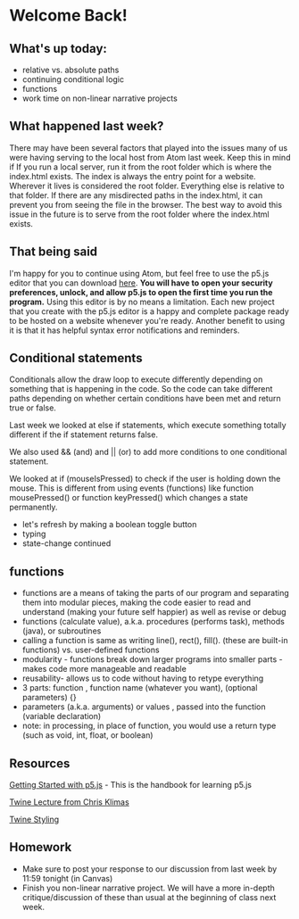 # Welcome Back!

## What's up today:

- relative vs. absolute paths
- continuing conditional logic
- functions
- work time on non-linear narrative projects

## What happened last week?

There may have been several factors that played into the issues many of us were having serving to the local host from Atom last week. Keep this in mind if If you run a local server, run it from the root folder which is where the index.html exists. The index is always the entry point for a website. Wherever it lives is considered the root folder. Everything else is relative to that folder. If there are any misdirected paths in the index.html, it can prevent you from seeing the file in the browser. The best way to avoid this issue in the future is to serve from the root folder where the index.html exists.

## That being said

I'm happy for you to continue using Atom, but feel free to use the p5.js editor that you can download [here](https://github.com/processing/p5.js-editor/releases).  **You will have to open your security preferences, unlock, and allow p5.js to open the first time you run the program.** Using this editor is by no means a limitation. Each new project that you create with the p5.js editor is a happy and complete package ready to be hosted on a website whenever you're ready. Another benefit to using it is that it has helpful syntax error notifications and reminders.  

  ## Conditional statements

  Conditionals allow the draw loop to execute differently depending on something that is happening in the code. So the code can take different paths depending on whether certain conditions have been met and return true or false.

  Last week we looked at else if statements, which execute something totally different if the if statement returns false.

We also used && (and) and || (or)  to add more conditions to one conditional statement.

We looked at if (mouseIsPressed) to check if the user is holding down the mouse. This is different from using events (functions) like function mousePressed() or function keyPressed() which changes a state permanently.

  - let's refresh by making a boolean toggle button
  - typing
  - state-change continued

  ## functions

- functions are a means of taking the parts of our program and separating them
into modular pieces, making the code easier to read and understand (making your
future self happier) as well as revise or debug
- functions (calculate value), a.k.a. procedures (performs task), methods (java),
or subroutines
- calling a function is same as writing line(), rect(), fill(). (these are
built-in functions) vs. user-defined functions
- modularity - functions break down larger programs into smaller parts - makes
code more manageable and readable
- reusability- allows us to code without having to retype everything
- 3 parts: function , function name (whatever you want),
 (optional parameters) {}
- parameters (a.k.a. arguments) or values , passed into the function (variable declaration)
- note: in processing, in place of function, you would use a return type (such as void, int, float, or boolean)

## Resources

[Getting Started with p5.js](http://people.uncw.edu/tompkinsj/112/JavaScript/GettingStartedwithP5js.pdf) - This is the handbook for learning p5.js

[Twine Lecture from Chris Klimas](http://chrisklimas.com/etc/harlowe-intro/)

[Twine Styling](https://twine2.neocities.org/)

## Homework

- Make sure to post your response to our discussion from last week by 11:59 tonight (in Canvas)
- Finish you non-linear narrative project. We will have a more in-depth critique/discussion of these than usual at the beginning of class next week.
